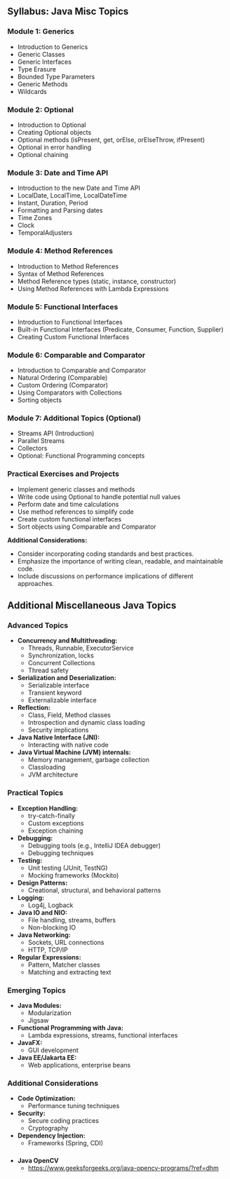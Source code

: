 ## Syllabus: Java Misc Topics

### Module 1: Generics
* Introduction to Generics
* Generic Classes
* Generic Interfaces
* Type Erasure
* Bounded Type Parameters
* Generic Methods
* Wildcards

### Module 2: Optional
* Introduction to Optional
* Creating Optional objects
* Optional methods (isPresent, get, orElse, orElseThrow, ifPresent)
* Optional in error handling
* Optional chaining

### Module 3: Date and Time API
* Introduction to the new Date and Time API
* LocalDate, LocalTime, LocalDateTime
* Instant, Duration, Period
* Formatting and Parsing dates
* Time Zones
* Clock
* TemporalAdjusters

### Module 4: Method References
* Introduction to Method References
* Syntax of Method References
* Method Reference types (static, instance, constructor)
* Using Method References with Lambda Expressions

### Module 5: Functional Interfaces
* Introduction to Functional Interfaces
* Built-in Functional Interfaces (Predicate, Consumer, Function, Supplier)
* Creating Custom Functional Interfaces

### Module 6: Comparable and Comparator
* Introduction to Comparable and Comparator
* Natural Ordering (Comparable)
* Custom Ordering (Comparator)
* Using Comparators with Collections
* Sorting objects

### Module 7: Additional Topics (Optional)
* Streams API (Introduction)
* Parallel Streams
* Collectors
* Optional: Functional Programming concepts

### Practical Exercises and Projects
* Implement generic classes and methods
* Write code using Optional to handle potential null values
* Perform date and time calculations
* Use method references to simplify code
* Create custom functional interfaces
* Sort objects using Comparable and Comparator


**Additional Considerations:**
* Consider incorporating coding standards and best practices.
* Emphasize the importance of writing clean, readable, and maintainable code.
* Include discussions on performance implications of different approaches.




## Additional Miscellaneous Java Topics

### Advanced Topics
* **Concurrency and Multithreading:**
    * Threads, Runnable, ExecutorService
    * Synchronization, locks
    * Concurrent Collections
    * Thread safety
* **Serialization and Deserialization:**
    * Serializable interface
    * Transient keyword
    * Externalizable interface
* **Reflection:**
    * Class, Field, Method classes
    * Introspection and dynamic class loading
    * Security implications
* **Java Native Interface (JNI):**
    * Interacting with native code
* **Java Virtual Machine (JVM) internals:**
    * Memory management, garbage collection
    * Classloading
    * JVM architecture

### Practical Topics
* **Exception Handling:**
    * try-catch-finally
    * Custom exceptions
    * Exception chaining
* **Debugging:**
    * Debugging tools (e.g., IntelliJ IDEA debugger)
    * Debugging techniques
* **Testing:**
    * Unit testing (JUnit, TestNG)
    * Mocking frameworks (Mockito)
* **Design Patterns:**
    * Creational, structural, and behavioral patterns
* **Logging:**
    * Log4j, Logback
* **Java IO and NIO:**
    * File handling, streams, buffers
    * Non-blocking IO
* **Java Networking:**
    * Sockets, URL connections
    * HTTP, TCP/IP
* **Regular Expressions:**
    * Pattern, Matcher classes
    * Matching and extracting text

### Emerging Topics
* **Java Modules:**
    * Modularization
    * Jigsaw
* **Functional Programming with Java:**
    * Lambda expressions, streams, functional interfaces
* **JavaFX:**
    * GUI development
* **Java EE/Jakarta EE:**
    * Web applications, enterprise beans

### Additional Considerations
* **Code Optimization:**
    * Performance tuning techniques
* **Security:**
    * Secure coding practices
    * Cryptography
* **Dependency Injection:**
    * Frameworks (Spring, CDI)



###

* **Java OpenCV**
  * https://www.geeksforgeeks.org/java-opencv-programs/?ref=dhm
